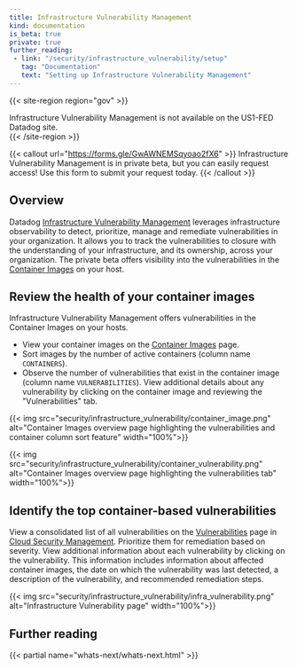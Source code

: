 ```yaml
---
title: Infrastructure Vulnerability Management
kind: documentation
is_beta: true
private: true
further_reading:
 - link: "/security/infrastructure_vulnerability/setup"
   tag: "Documentation"
   text: "Setting up Infrastructure Vulnerability Management"
---
```


{{< site-region region="gov" >}}
<div class="alert alert-warning">
Infrastructure Vulnerability Management is not available on the US1-FED Datadog site.
</div>
{{< /site-region >}}

{{< callout url="https://forms.gle/GwAWNEMSqyoao2fX6" >}}
  Infrastructure Vulnerability Management is in private beta, but you can easily request access! Use this form to submit your request today.
{{< /callout >}}

## Overview

Datadog [Infrastructure Vulnerability Management][1] leverages infrastructure observability to detect, prioritize, manage and remediate vulnerabilities in your organization. It allows you to track the vulnerabilities to closure with the understanding of your infrastructure, and its ownership, across your organization. The private beta offers visibility into the vulnerabilities in the [Container Images][2] on your host.

## Review the health of your container images

Infrastructure Vulnerability Management offers vulnerabilities in the Container Images on your hosts.
- View your container images on the [Container Images][2] page. 
- Sort images by the number of active containers (column name `CONTAINERS`).
- Observe the number of vulnerabilities that exist in the container image (column name `VULNERABILITIES`).
View additional details about any vulnerability by clicking on the container image and reviewing the "Vulnerabilities" tab.

{{< img src="security/infrastructure_vulnerability/container_image.png" alt="Container Images overview page highlighting the vulnerabilities and container column sort feature" width="100%">}}

{{< img src="security/infrastructure_vulnerability/container_vulnerability.png" alt="Container Images overview page highlighting the vulnerabilities tab" width="100%">}}


## Identify the top container-based vulnerabilities

View a consolidated list of all vulnerabilities on the [Vulnerabilities][3] page in [Cloud Security Management][4].
Prioritize them for remediation based on severity.
View additional information about each vulnerability by clicking on the vulnerability. This information includes information about affected container images, the date on which the vulnerability was last detected, a description of the vulnerability, and recommended remediation steps.

{{< img src="security/infrastructure_vulnerability/infra_vulnerability.png" alt="Infrastructure Vulnerability page" width="100%">}}

[1]: https://app.datadoghq.com/security/infra-vulnerability
[2]: https://app.datadoghq.com/containers/images
[3]: https://app.datadoghq.com/security/infra-vulnerability
[4]: https://app.datadoghq.com/security/csm

## Further reading

{{< partial name="whats-next/whats-next.html" >}}